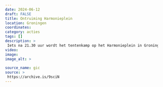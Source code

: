 ```yaml
---
date: 2024-06-12
draft: FALSE
title: Ontruiming Harmonieplein
location: Groningen
coordinates: 
category: acties
tags: []
description: > 
 Iets na 21.30 uur wordt het tentenkamp op het Harmonieplein in Groningen ontruimd door de politie.
video: 
image: 
image_alt: > 
 
source_name: gic
source: > 
 https://archive.is/9sciN
---
```

